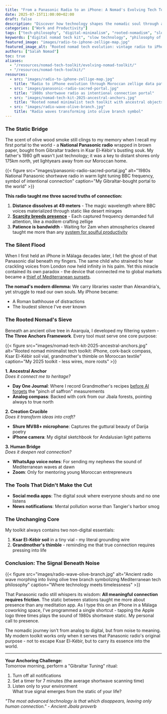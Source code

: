 ```yaml
---
title: "From a Panasonic Radio to an iPhone: A Nomad's Evolving Tech Toolkit"
date: 2025-07-15T11:00:00+02:00
draft: false
description: "Discover how technology shapes the nomadic soul through a journey from crackling shortwaves to silent screens, guided by Mediterranean wisdom."
categories: ["Work and Productivity"]
tags: ["tech-philosophy", "digital-minimalism", "rooted-nomadism", "slow-tech", "nomad-toolkit", "intentional-living"]
keywords: ["digital nomad tech kit", "slow technology", "philosophy of technology", "minimalist tech", "Salah Nomad toolkit", "mindful technology use"]
featured_image: "images/radio-to-iphone-zellige-map.jpg"
featured_image_alt: "Rooted nomad tech evolution: vintage radio to iPhone connected by Moroccan zellige pattern over Mediterranean sea map"
authors: ["Salah Nomad"]
toc: true
aliases:
  - "/resources/nomad-tech-toolkit/evolving-nomad-toolkit/"
  - "/resources/nomad-tech-toolkit/"
resources:
  - src: "images/radio-to-iphone-zellige-map.jpg"
    title: "Radio to iPhone evolution through Moroccan zellige data pattern"
  - src: "images/panasonic-radio-sacred-portal.jpg"
    title: "1980s shortwave radio as intentional connection portal"
  - src: "images/nomad-tech-kit-2025-ancestral-anchors.jpg"
    title: "Rooted nomad minimalist tech toolkit with ancestral objects"
  - src: "images/radio-wave-olive-branch.jpg"
    title: "Radio waves transforming into olive branch symbol"
---
```


### The Static Bridge

The scent of olive wood smoke still clings to my memory when I recall my first portal to the world - a **National Panasonic radio** wrapped in brown paper, bought from Gibraltar traders in Ksar El-Kébir's bustling souk. My father's 1980 gift wasn't just technology; it was a key to distant shores only 175km north, yet lightyears away from our Moroccan home. 

{{< figure src="images/panasonic-radio-sacred-portal.jpg" alt="1980s National Panasonic shortwave radio in warm light tuning BBC frequency, symbol of intentional connection" caption="My Gibraltar-bought portal to the world" >}}

**This radio taught me three sacred truths of connection:**  
1. **Distance dissolves at 49 meters** - The magic wavelength where BBC voices materialized through static like desert mirages  
2. **[Scarcity breeds presence](/stories-wisdom/cybercafe-digital-scarcity/)** - Each captured frequency demanded full attention, like a *maâlem* crafting zellige  
3. **Patience is bandwidth** - Waiting for 2am when atmospherics cleared taught me more than any [system for soulful productivity](/work-productivity/zellige-blueprint/)  

### The Silent Flood

When I first held an iPhone in Málaga decades later, I felt the ghost of that Panasonic dial beneath my fingers. The same child who strained to hear crackling voices from London now held infinity in his palm. Yet this miracle contained its own paradox - the device that connected me to global markets became a [thief of Mediterranean sunsets](/work-productivity/thermae-flow-state-deep-work/).  

**The nomad's modern dilemma:** We carry libraries vaster than Alexandria's, yet struggle to read our own souls. My iPhone became:  
- A Roman bathhouse of distractions  
- The loudest silence I've ever known  

### The Rooted Nomad's Sieve

Beneath an ancient olive tree in Axarquía, I developed my filtering system - **The Three Anchors Framework**. Every tool must serve one core purpose:  

{{< figure src="images/nomad-tech-kit-2025-ancestral-anchors.jpg" alt="Rooted nomad minimalist tech toolkit: iPhone, cork-back compass, Ksar El-Kébir soil vial, grandmother's thimble on Moroccan textile" caption="My 2025 toolkit - less wires, more roots" >}}  

**1. Ancestral Anchor**  
*Does it connect me to heritage?*  
- **Day One Journal**: Where I record Grandmother's recipes [before AI forgets](/ai-future/olive-tree-oracle/) the "pinch of saffron" measurements  
- **Analog compass**: Backed with cork from our Jbala forests, pointing always to true north  

**2. Creation Crucible**  
*Does it transform ideas into craft?*  
- **Shure MV88+ microphone**: Captures the guttural beauty of Darija poetry  
- **iPhone camera**: My digital sketchbook for Andalusian light patterns  

**3. Human Bridge**  
*Does it deepen real connection?*  
- **WhatsApp voice notes**: For sending my nephews the sound of Mediterranean waves at dawn  
- **Zoom**: Only for mentoring young Moroccan entrepreneurs  

### The Tools That Didn't Make the Cut  

- **Social media apps**: The digital *souk* where everyone shouts and no one listens  
- **News notifications**: Mental pollution worse than Tangier's harbor smog  

### The Unchanging Core  

My toolkit always contains two non-digital essentials:  
1. **Ksar El-Kébir soil** in a tiny vial - my literal grounding wire  
2. **Grandmother's thimble** - reminding me that true connection requires pressing into life  

### Conclusion: The Signal Beneath Noise  

{{< figure src="images/radio-wave-olive-branch.jpg" alt="Ancient radio wave morphing into living olive tree branch symbolizing Mediterranean tech philosophy" caption="Where technology meets timelessness" >}}  

That Panasonic radio still whispers its wisdom: **All meaningful connection requires friction**. The static between stations taught me more about presence than any meditation app. As I type this on an iPhone in a Málaga coworking space, I've programmed a single shortcut - tapping the Apple logo three times plays the sound of 1980s shortwave static. My personal call to presence.  

The nomadic journey isn't from analog to digital, but from noise to meaning. My modern toolkit works only when it serves that Panasonic radio's original purpose - not to escape Ksar El-Kébir, but to carry its essence into the world.  

---  

**Your Anchoring Challenge:**  
Tomorrow morning, perform a "Gibraltar Tuning" ritual:  
1. Turn off all notifications  
2. Set a timer for 7 minutes (the average shortwave scanning time)  
3. Listen only to your environment  
What true signal emerges from the static of your life?  

*"The most advanced technology is that which disappears, leaving only human connection." - Ancient Jbala proverb*